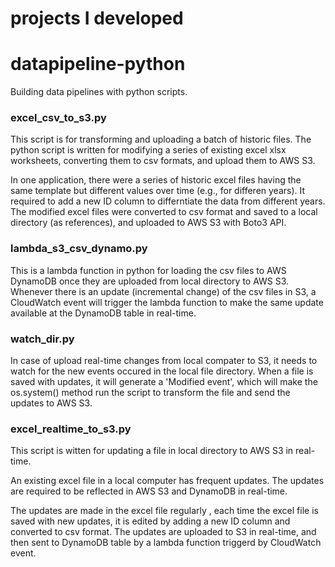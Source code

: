# projects I developed

# datapipeline-python

Building data pipelines with python scripts. 

### excel_csv_to_s3.py 

This script is for transforming and uploading a batch of historic files. The python script is written for modifying a series of existing excel xlsx worksheets, converting them to csv formats, and upload them to AWS S3.

In one application, there were a series of historic excel files having the same template but different values over time (e.g., for differen years). It required to add a new ID column to differntiate the data from different years. The modified excel files were converted to csv format and saved to a local directory (as references), and uploaded to AWS S3 with Boto3 API.

### lambda_s3_csv_dynamo.py 

This is a lambda function in python for loading the csv files to AWS DynamoDB once they are uploaded from local directory to AWS S3. Whenever there is an update (incremental change) of the csv files in S3, a CloudWatch event will trigger the lambda function to make the same update available at the DynamoDB table in real-time. 

### watch_dir.py

In case of upload real-time changes from local compater to S3, it needs to watch for the new events occured in the local file directory. When a file is saved with updates, it will generate a 'Modified event', which will make the os.system() method run the script to transform the file and send the updates to AWS S3.

### excel_realtime_to_s3.py

This script is witten for updating a file in local directory to AWS S3 in real-time.

An existing excel file in a local computer has frequent updates. The updates are required to be reflected in AWS S3 and DynamoDB in real-time. 

The updates are made in the excel file regularly , each time the excel file is saved with new updates, it is edited by adding a new ID column and converted to csv format. The updates are uploaded to S3 in real-time, and then sent to DynamoDB table by a lambda function triggerd by CloudWatch event.

